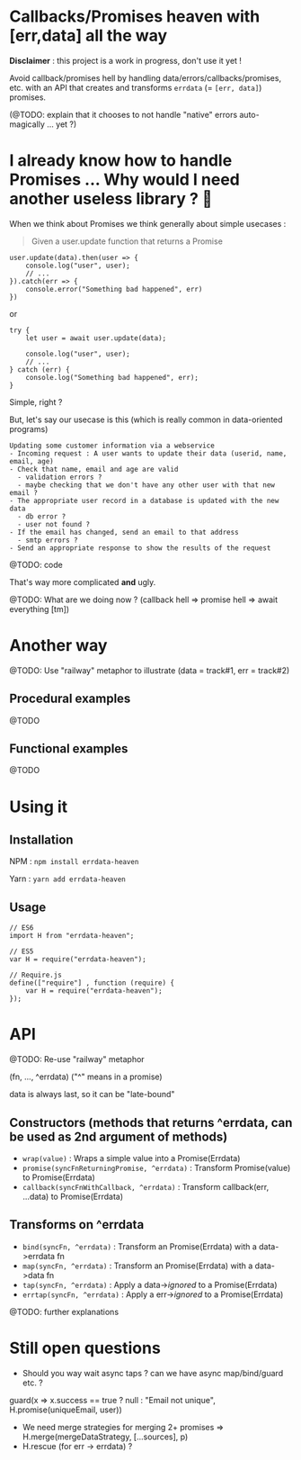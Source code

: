 # Callbacks/Promises heaven with [err,data] all the way

**Disclaimer** : this project is a work in progress, don't use it yet !

Avoid callback/promises hell by handling data/errors/callbacks/promises, etc.
with an API that creates and transforms `errdata` (= `[err, data]`) promises.

(@TODO: explain that it chooses to not handle "native" errors auto-magically ... yet ?)

# I already know how to handle Promises ... Why would I need another useless library ? :thinking:

When we think about Promises we think generally about simple usecases :

> Given a user.update function that returns a Promise

```
user.update(data).then(user => {
    console.log("user", user);
    // ...
}).catch(err => {
    console.error("Something bad happened", err)
})
```

or

```
try {
    let user = await user.update(data);

    console.log("user", user);
    // ...
} catch (err) {
    console.log("Something bad happened", err);
}
```

Simple, right ?

But, let's say our usecase is this (which is really common in data-oriented programs)

```
Updating some customer information via a webservice
- Incoming request : A user wants to update their data (userid, name, email, age)
- Check that name, email and age are valid
  - validation errors ?
  - maybe checking that we don't have any other user with that new email ?
- The appropriate user record in a database is updated with the new data
  - db error ?
  - user not found ?
- If the email has changed, send an email to that address
  - smtp errors ?
- Send an appropriate response to show the results of the request
```

@TODO: code

That's way more complicated **and** ugly.

@TODO: What are we doing now ? (callback hell => promise hell => await everything [tm])

# Another way

@TODO: Use "railway" metaphor to illustrate (data = track#1, err = track#2)

## Procedural examples

@TODO

## Functional examples

@TODO

# Using it

## Installation

NPM  : `npm install errdata-heaven`

Yarn : `yarn add errdata-heaven`

## Usage

```
// ES6
import H from "errdata-heaven";
```

```
// ES5
var H = require("errdata-heaven");
```

```
// Require.js
define(["require"] , function (require) {
    var H = require("errdata-heaven");
});
```

# API

@TODO: Re-use "railway" metaphor

<method>(fn, ..., ^errdata)
("^" means in a promise)

data is always last, so it can be "late-bound"

## Constructors (methods that returns ^errdata, can be used as 2nd argument of methods)

- `wrap(value)` : Wraps a simple value into a Promise(Errdata)
- `promise(syncFnReturningPromise, ^errdata)`  : Transform Promise(value) to Promise(Errdata)
- `callback(syncFnWithCallback, ^errdata)` : Transform callback(err, ...data) to Promise(Errdata)

## Transforms on ^errdata

- `bind(syncFn, ^errdata)`   : Transform an Promise(Errdata) with a data->errdata fn
- `map(syncFn, ^errdata)`    : Transform an Promise(Errdata) with a data->data fn
- `tap(syncFn, ^errdata)`    : Apply a data->*ignored* to a Promise(Errdata)
- `errtap(syncFn, ^errdata)` : Apply a err->*ignored*  to a Promise(Errdata)

@TODO: further explanations

# Still open questions

- Should you way wait async taps ? can we have async map/bind/guard etc. ?

guard(x => x.success == true ? null : "Email not unique", H.promise(uniqueEmail, user))

- We need merge strategies for merging 2+ promises => H.merge(mergeDataStrategy, [...sources], p)
- H.rescue (for err -> errdata) ?
